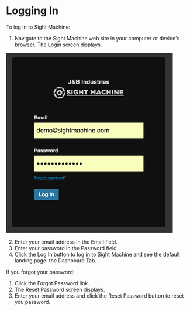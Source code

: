 # Logging In
 To log in to Sight Machine:
 
 1. Navigate to the Sight Machine web site in your computer or device's browser. The Login screen displays.

  ![](LoggingInE.png)
  
 2. Enter your email address in the Email field.
 3. Enter your password in the Password field.  
 4. Click the Log In button to log in to Sight Machine and see the default landing page: the Dashboard Tab.


If you forgot your password:
  1. Click the Forgot Password link. 
  2. The Reset Password screen displays. 
  3. Enter your email address and click the Reset Password button to reset you password.